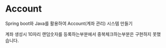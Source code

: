 # Account
Spring boot와 Java를 활용하여 Account(계좌 관리) 시스템 만들기

계좌 생성시 10자리 랜덤숫자를 등록하는부분에서 중복체크하는부분은 구현하지 못했습니다.
